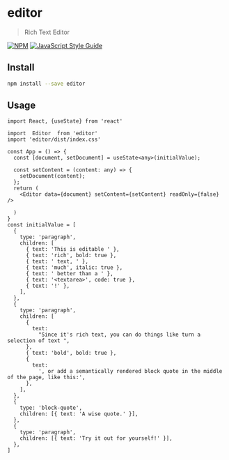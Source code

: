 # editor

> Rich Text Editor

[![NPM](https://img.shields.io/npm/v/editor.svg)](https://www.npmjs.com/package/editor) [![JavaScript Style Guide](https://img.shields.io/badge/code_style-standard-brightgreen.svg)](https://standardjs.com)

## Install

```bash
npm install --save editor
```

## Usage

```tsx
import React, {useState} from 'react'

import  Editor  from 'editor'
import 'editor/dist/index.css'

const App = () => {
  const [document, setDocument] = useState<any>(initialValue);

  const setContent = (content: any) => {
    setDocument(content);
  };
  return (
    <Editor data={document} setContent={setContent} readOnly={false} />

  )
}
const initialValue = [
  {
    type: 'paragraph',
    children: [
      { text: 'This is editable ' },
      { text: 'rich', bold: true },
      { text: ' text, ' },
      { text: 'much', italic: true },
      { text: ' better than a ' },
      { text: '<textarea>', code: true },
      { text: '!' },
    ],
  },
  {
    type: 'paragraph',
    children: [
      {
        text:
          "Since it's rich text, you can do things like turn a selection of text ",
      },
      { text: 'bold', bold: true },
      {
        text:
          ', or add a semantically rendered block quote in the middle of the page, like this:',
      },
    ],
  },
  {
    type: 'block-quote',
    children: [{ text: 'A wise quote.' }],
  },
  {
    type: 'paragraph',
    children: [{ text: 'Try it out for yourself!' }],
  },
]
```
